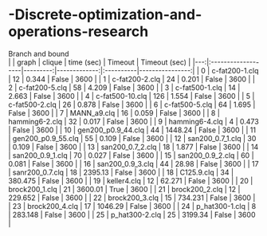 # -Discrete-optimization-and-operations-research
Branch and bound <br>
|    | graph              |   clique |   time (sec) | Timeout   |   Timeout (sec) |
|---:|:-------------------|---------:|-------------:|:----------|----------------:|
|  0 | c-fat200-1.clq     |       12 |        0.344 | False     |            3600 |
|  1 | c-fat200-2.clq     |       24 |        0.201 | False     |            3600 |
|  2 | c-fat200-5.clq     |       58 |        4.209 | False     |            3600 |
|  3 | c-fat500-1.clq     |       14 |        2.663 | False     |            3600 |
|  4 | c-fat500-10.clq    |      126 |        1.554 | False     |            3600 |
|  5 | c-fat500-2.clq     |       26 |        0.878 | False     |            3600 |
|  6 | c-fat500-5.clq     |       64 |        1.695 | False     |            3600 |
|  7 | MANN_a9.clq        |       16 |        0.059 | False     |            3600 |
|  8 | hamming6-2.clq     |       32 |        0.017 | False     |            3600 |
|  9 | hamming6-4.clq     |        4 |        0.473 | False     |            3600 |
| 10 | gen200_p0.9_44.clq |       44 |     1448.24  | False     |            3600 |
| 11 | gen200_p0.9_55.clq |       55 |        0.109 | False     |            3600 |
| 12 | san200_0.7_1.clq   |       30 |        0.109 | False     |            3600 |
| 13 | san200_0.7_2.clq   |       18 |        1.877 | False     |            3600 |
| 14 | san200_0.9_1.clq   |       70 |        0.027 | False     |            3600 |
| 15 | san200_0.9_2.clq   |       60 |        0.081 | False     |            3600 |
| 16 | san200_0.9_3.clq   |       44 |       28.98  | False     |            3600 |
| 17 | sanr200_0.7.clq    |       18 |     2395.13  | False     |            3600 |
| 18 | C125.9.clq         |       34 |      380.475 | False     |            3600 |
| 19 | keller4.clq        |       12 |       62.271 | False     |            3600 |
| 20 | brock200_1.clq     |       21 |     3600.01  | True      |            3600 |
| 21 | brock200_2.clq     |       12 |      229.652 | False     |            3600 |
| 22 | brock200_3.clq     |       15 |      734.231 | False     |            3600 |
| 23 | brock200_4.clq     |       17 |     1046.29  | False     |            3600 |
| 24 | p_hat300-1.clq     |        8 |      283.148 | False     |            3600 |
| 25 | p_hat300-2.clq     |       25 |     3199.34  | False     |            3600 |
